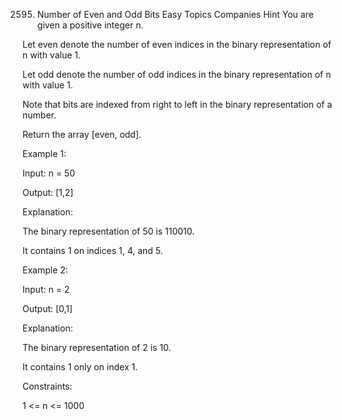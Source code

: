 2595. Number of Even and Odd Bits
      Easy
      Topics
      Companies
      Hint
      You are given a positive integer n.

Let even denote the number of even indices in the binary representation of n with value 1.

Let odd denote the number of odd indices in the binary representation of n with value 1.

Note that bits are indexed from right to left in the binary representation of a number.

Return the array [even, odd].



Example 1:

Input: n = 50

Output: [1,2]

Explanation:

The binary representation of 50 is 110010.

It contains 1 on indices 1, 4, and 5.

Example 2:

Input: n = 2

Output: [0,1]

Explanation:

The binary representation of 2 is 10.

It contains 1 only on index 1.



Constraints:

1 <= n <= 1000